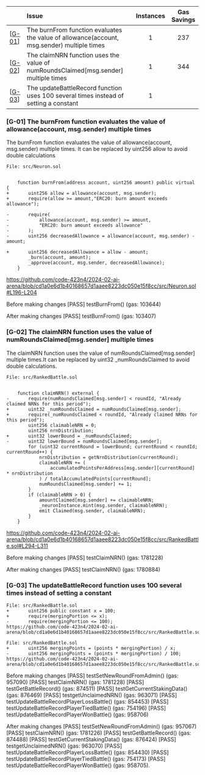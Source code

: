| |Issue|Instances| Gas Savings
|-|:-|:-:|:-:|
| [[G-01](#g-01)] | The burnFrom function evaluates the value of allowance(account, msg.sender) multiple times | 1| 237|
| [[G-02](#g-02)] | The claimNRN function uses the value of numRoundsClaimed[msg.sender] multiple times | 1| 344|
| [[G-03](#g-03)] | The updateBattleRecord function uses 100 several times instead of setting a constant | 1| |

### [G-01] The burnFrom function evaluates the value of allowance(account, msg.sender) multiple times
The burnFrom function evaluates the value of allowance(account, msg.sender) multiple times. It can be replaced by uint256 allow to avoid double calculations

```solidity
File: src/Neuron.sol


    function burnFrom(address account, uint256 amount) public virtual {
+       uint256 allow = allowance(account, msg.sender);
+       require(allow >= amount,"ERC20: burn amount exceeds allowance");

-       require(
-           allowance(account, msg.sender) >= amount, 
-           "ERC20: burn amount exceeds allowance"
-       );
-       uint256 decreasedAllowance = allowance(account, msg.sender) - amount;

+       uint256 decreasedAllowance = allow - amount;
        _burn(account, amount);
        _approve(account, msg.sender, decreasedAllowance);
    }
```

https://github.com/code-423n4/2024-02-ai-arena/blob/cd1a0e6d1b40168657d1aaee8223dc050e15f8cc/src/Neuron.sol#L196-L204

Before making changes
[PASS] testBurnFrom() (gas: 103644)

After making changes
[PASS] testBurnFrom() (gas: 103407)

### [G-02] The claimNRN function uses the value of numRoundsClaimed[msg.sender] multiple times
The claimNRN function uses the value of numRoundsClaimed[msg.sender] multiple times.It can be replaced by uint32 _numRoundsClaimed to avoid double calculations.
```solidity
File: src/RankedBattle.sol


    function claimNRN() external {
-       require(numRoundsClaimed[msg.sender] < roundId, "Already claimed NRNs for this period");
+       uint32 _numRoundsClaimed = numRoundsClaimed[msg.sender];
+       require(_numRoundsClaimed < roundId, "Already claimed NRNs for this period");
        uint256 claimableNRN = 0;
        uint256 nrnDistribution;
+       uint32 lowerBound = _numRoundsClaimed;
-       uint32 lowerBound = numRoundsClaimed[msg.sender];
        for (uint32 currentRound = lowerBound; currentRound < roundId; currentRound++) {
            nrnDistribution = getNrnDistribution(currentRound);
            claimableNRN += (
                accumulatedPointsPerAddress[msg.sender][currentRound] * nrnDistribution   
            ) / totalAccumulatedPoints[currentRound];
            numRoundsClaimed[msg.sender] += 1;
        }
        if (claimableNRN > 0) {
            amountClaimed[msg.sender] += claimableNRN;
            _neuronInstance.mint(msg.sender, claimableNRN);
            emit Claimed(msg.sender, claimableNRN);
        }
    }
```
https://github.com/code-423n4/2024-02-ai-arena/blob/cd1a0e6d1b40168657d1aaee8223dc050e15f8cc/src/RankedBattle.sol#L294-L311

Before making changes
[PASS] testClaimNRN() (gas: 1781228)

After making changes
[PASS] testClaimNRN() (gas: 1780884)

### [G-03] The updateBattleRecord function uses 100 several times instead of setting a constant

```solidity
File: src/RankedBattle.sol
+       uint256 public constant x = 100;
+       require(mergingPortion <= x);
-       require(mergingPortion <= 100);
https://github.com/code-423n4/2024-02-ai-arena/blob/cd1a0e6d1b40168657d1aaee8223dc050e15f8cc/src/RankedBattle.sol#L332
```

```solidity
File: src/RankedBattle.sol
+       uint256 mergingPoints = (points * mergingPortion) / x;
-       uint256 mergingPoints = (points * mergingPortion) / 100;
https://github.com/code-423n4/2024-02-ai-arena/blob/cd1a0e6d1b40168657d1aaee8223dc050e15f8cc/src/RankedBattle.sol#L449
```
Before making changes
[PASS] testSetNewRoundFromAdmin() (gas: 957090)
[PASS] testClaimNRN() (gas: 1781228)
[PASS] testGetBattleRecord() (gas: 874511)
[PASS] testGetCurrentStakingData() (gas: 876469)
[PASS] testgetUnclaimedNRN() (gas: 963071)
[PASS] testUpdateBattleRecordPlayerLossBattle() (gas: 854453)
[PASS] testUpdateBattleRecordPlayerTiedBattle() (gas: 754196)
[PASS] testUpdateBattleRecordPlayerWonBattle() (gas: 958706)

After making changes
[PASS] testSetNewRoundFromAdmin() (gas: 957067)
[PASS] testClaimNRN() (gas: 1781226)
[PASS] testGetBattleRecord() (gas: 874488)
[PASS] testGetCurrentStakingData() (gas: 876424)
[PASS] testgetUnclaimedNRN() (gas: 963070)
[PASS] testUpdateBattleRecordPlayerLossBattle() (gas: 854430)
[PASS] testUpdateBattleRecordPlayerTiedBattle() (gas: 754173)
[PASS] testUpdateBattleRecordPlayerWonBattle() (gas: 958705).
